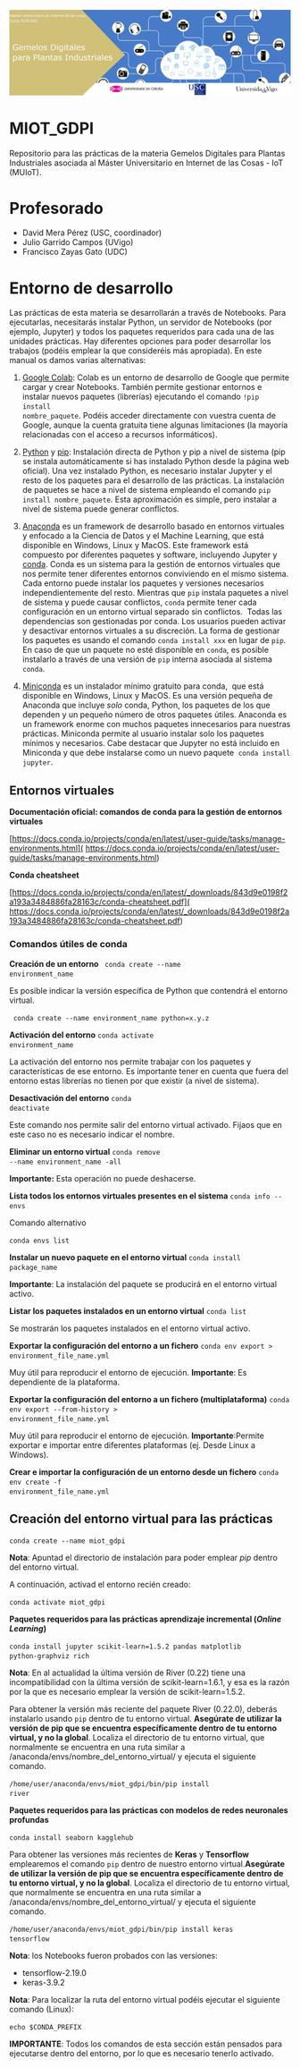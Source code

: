 ![Banner](img/MIOT_GDPI_header.png)
# MIOT_GDPI
Repositorio para las prácticas de la materia Gemelos Digitales para Plantas Industriales asociada al Máster Universitario en Internet de las Cosas - IoT (MUIoT).


# Profesorado
* David Mera Pérez (USC, coordinador)
* Julio Garrido Campos (UVigo)
* Francisco Zayas Gato (UDC)

# Entorno de desarrollo
Las prácticas de esta materia se desarrollarán a través de Notebooks. Para ejecutarlas, necesitarás instalar Python, un servidor de Notebooks (por ejemplo, Jupyter) y todos los paquetes requeridos para cada una de las unidades prácticas. Hay diferentes opciones para poder desarrollar los trabajos (podéis emplear la que consideréis más apropiada). En este manual os damos varias alternativas:
1. [Google Colab](https://colab.research.google.com/): Colab es un entorno de desarrollo de Google que permite cargar y crear Notebooks. También permite gestionar entornos e instalar nuevos paquetes (librerías) ejecutando el comando  <code>!pip install nombre_paquete</code>. Podéis acceder directamente con vuestra cuenta de Google, aunque la cuenta gratuita tiene algunas limitaciones (la mayoría relacionadas con el acceso a recursos informáticos). 


2. [Python](https://www.python.org/downloads/) y [pip](https://pip.pypa.io/en/stable/installation/): Instalación directa de Python y pip a nivel de sistema (pip se instala automáticamente si has instalado Python desde la página web oficial). Una vez instalado Python, es necesario instalar Jupyter y el resto de los paquetes para el desarrollo de las prácticas. La instalación de paquetes se hace a nivel de sistema empleando el comando <code>pip install nombre_paquete</code>. Esta aproximación es simple, pero instalar a nivel de sistema puede generar conflictos.
3. [Anaconda](https://www.anaconda.com/) es un framework de desarrollo basado en entornos virtuales y enfocado a la Ciencia de Datos y el Machine Learning, que está disponible en Windows, Linux y MacOS. Este framework está compuesto por diferentes paquetes y software, incluyendo Jupyter y [conda](https://docs.conda.io/en/latest/). Conda es un sistema para la gestión de entornos virtuales que nos permite tener diferentes entornos conviviendo en el mismo sistema. Cada entorno puede instalar los paquetes y versiones necesarios independientemente del resto. Mientras que `pip` instala paquetes a nivel de sistema y puede causar conflictos, `conda` permite tener cada configuración  en un entorno virtual separado sin conflictos.  Todas las dependencias son gestionadas por conda. Los usuarios pueden activar y desactivar entornos virtuales a su discreción. La forma de gestionar los paquetes es usando el comando <code>conda install xxx</code> en lugar de `pip`. En caso de que un paquete no esté disponible en `conda`, es posible instalarlo a través de una versión de `pip` interna asociada al sistema `conda`.
4. [Miniconda](https://docs.conda.io/en/latest/miniconda.html) es un instalador mínimo gratuito para conda,  que está disponible en Windows, Linux y MacOS. Es una versión pequeña de Anaconda que incluye *solo* conda, Python, los paquetes de los que dependen y un pequeño número de otros paquetes útiles.
Anaconda es un framework enorme con muchos paquetes innecesarios para nuestras prácticas. Miniconda permite al usuario instalar solo los paquetes mínimos y necesarios. Cabe destacar que Jupyter no está incluido en Miniconda y que debe instalarse como un nuevo paquete  <code>conda install jupyter</code>.

## Entornos virtuales
**Documentación oficial: comandos de conda para la gestión de entornos virtuales**

[https://docs.conda.io/projects/conda/en/latest/user-guide/tasks/manage-environments.html](
https://docs.conda.io/projects/conda/en/latest/user-guide/tasks/manage-environments.html)

**Conda cheatsheet**

[https://docs.conda.io/projects/conda/en/latest/_downloads/843d9e0198f2a193a3484886fa28163c/conda-cheatsheet.pdf](
https://docs.conda.io/projects/conda/en/latest/_downloads/843d9e0198f2a193a3484886fa28163c/conda-cheatsheet.pdf)



### Comandos útiles de conda
**Creación de un entorno**
<code> conda create --name environment_name</code>

Es posible indicar la versión específica de Python que contendrá el entorno virtual.

<code> conda create --name environment_name python=x.y.z</code>

**Activación del entorno**
<code>conda activate  environment_name</code>

La activación del entorno nos permite trabajar con los paquetes y características de ese entorno. Es importante tener en cuenta que fuera del entorno estas librerías no tienen por que existir (a nivel de sistema).

**Desactivación del entorno**
<code>conda deactivate</code>

Este comando nos permite salir del entorno virtual activado. Fijaos que en este caso no es necesario indicar el nombre.

**Eliminar un entorno virtual**
<code>conda remove  --name environment_name -all</code>

**Importante:** Esta operación no puede deshacerse.

**Lista todos los entornos virtuales presentes en el sistema**
<code>conda info --envs</code>

Comando alternativo

<code>conda envs list</code>

**Instalar un nuevo paquete en el entorno virtual**
<code>conda install package_name</code>

**Importante**: La instalación del paquete se producirá en el entorno virtual activo.

**Listar los paquetes instalados en un entorno virtual**
<code>conda list</code>

Se mostrarán los paquetes instalados en el entorno virtual activo.

**Exportar la configuración del entorno a un fichero**
<code>conda env export > environment_file_name.yml</code>

Muy útil para reproducir el entorno de ejecución. **Importante**: Es dependiente de la plataforma.

**Exportar la configuración del entorno a un fichero (multiplataforma)**
<code>conda env export --from-history > environment_file_name.yml</code>

Muy útil para reproducir el entorno de ejecución. **Importante**:Permite exportar e importar entre diferentes plataformas (ej. Desde Linux a Windows).

**Crear e importar la configuración de un entorno desde un fichero**
<code>conda env create -f environment_file_name.yml</code>

## Creación del entorno virtual para las prácticas
<code>conda create --name miot_gdpi</code>

**Nota**: Apuntad el directorio de instalación para poder emplear *pip* dentro del entorno virtual.


A continuación, activad el entorno recién creado: 

<code>conda activate miot_gdpi</code>

**Paquetes requeridos para las prácticas aprendizaje incremental (*Online Learning*)**

<code>conda install jupyter scikit-learn=1.5.2 pandas matplotlib python-graphviz rich</code>

**Nota**: En al actualidad la última versión de River (0.22) tiene una incompatibilidad con la última versión de scikit-learn=1.6.1, y  esa es la razón por la que es necesario emplear la versión de scikit-learn=1.5.2.

Para obtener la versión más reciente del paquete River (0.22.0), deberás instalarlo usando `pip` dentro de tu entorno virtual. **Asegúrate de utilizar la versión de pip que se encuentra específicamente dentro de tu entorno virtual, y no la global**. Localiza el directorio de tu entorno virtual, que normalmente se encuentra en una ruta similar a /anaconda/envs/nombre_del_entorno_virtual/ y ejecuta el siguiente comando.

<code>/home/user/anaconda/envs/miot_gdpi/bin/pip install river</code>


**Paquetes requeridos para las prácticas con modelos de redes neuronales profundas**

<code>conda install seaborn kagglehub </code>

Para obtener las versiones más recientes de **Keras** y **Tensorflow** emplearemos el comando `pip` dentro de nuestro entorno virtual.**Asegúrate de utilizar la versión de pip que se encuentra específicamente dentro de tu entorno virtual, y no la global**. Localiza el directorio de tu entorno virtual, que normalmente se encuentra en una ruta similar a /anaconda/envs/nombre_del_entorno_virtual/ y ejecuta el siguiente comando.

<code>/home/user/anaconda/envs/miot_gdpi/bin/pip install keras tensorflow</code>


**Nota**: los Notebooks fueron probados con las versiones:
- tensorflow-2.19.0
- keras-3.9.2





**Nota**: Para localizar la ruta del entorno virtual podéis ejecutar el siguiente comando (Linux):

<code>echo $CONDA_PREFIX</code>

**IMPORTANTE**: Todos los comandos de esta sección están pensados para ejecutarse dentro del entorno, por lo que es necesario tenerlo activado.





